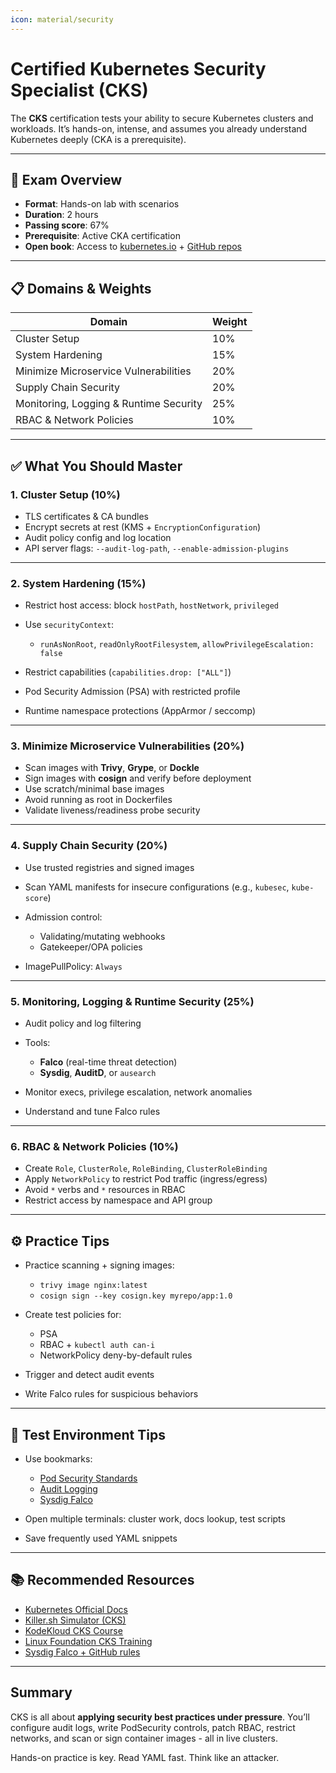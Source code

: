 ```yaml
---
icon: material/security
---
```


# Certified Kubernetes Security Specialist (CKS)

The **CKS** certification tests your ability to secure Kubernetes clusters and workloads. It’s hands-on, intense, and assumes you already understand Kubernetes deeply (CKA is a prerequisite).

---

## 🧠 Exam Overview

- **Format**: Hands-on lab with scenarios
- **Duration**: 2 hours
- **Passing score**: 67%
- **Prerequisite**: Active CKA certification
- **Open book**: Access to [kubernetes.io](https://kubernetes.io) + [GitHub repos](https://github.com/kubernetes)

---

## 📋 Domains & Weights

| Domain                      | Weight |
|-----------------------------|--------|
| Cluster Setup               | 10%   |
| System Hardening            | 15%   |
| Minimize Microservice Vulnerabilities | 20% |
| Supply Chain Security       | 20%   |
| Monitoring, Logging & Runtime Security | 25% |
| RBAC & Network Policies     | 10%   |

---

## ✅ What You Should Master

### 1. Cluster Setup (10%)

- TLS certificates & CA bundles
- Encrypt secrets at rest (KMS + `EncryptionConfiguration`)
- Audit policy config and log location
- API server flags: `--audit-log-path`, `--enable-admission-plugins`

---

### 2. System Hardening (15%)

- Restrict host access: block `hostPath`, `hostNetwork`, `privileged`
- Use `securityContext`:

    - `runAsNonRoot`, `readOnlyRootFilesystem`, `allowPrivilegeEscalation: false`
    
- Restrict capabilities (`capabilities.drop: ["ALL"]`)
- Pod Security Admission (PSA) with restricted profile
- Runtime namespace protections (AppArmor / seccomp)

---

### 3. Minimize Microservice Vulnerabilities (20%)

- Scan images with **Trivy**, **Grype**, or **Dockle**
- Sign images with **cosign** and verify before deployment
- Use scratch/minimal base images
- Avoid running as root in Dockerfiles
- Validate liveness/readiness probe security

---

### 4. Supply Chain Security (20%)

- Use trusted registries and signed images
- Scan YAML manifests for insecure configurations (e.g., `kubesec`, `kube-score`)
- Admission control:

    - Validating/mutating webhooks
    - Gatekeeper/OPA policies

- ImagePullPolicy: `Always`

---

### 5. Monitoring, Logging & Runtime Security (25%)

- Audit policy and log filtering
- Tools:

    - **Falco** (real-time threat detection)
    - **Sysdig**, **AuditD**, or `ausearch`

- Monitor execs, privilege escalation, network anomalies
- Understand and tune Falco rules

---

### 6. RBAC & Network Policies (10%)

- Create `Role`, `ClusterRole`, `RoleBinding`, `ClusterRoleBinding`
- Apply `NetworkPolicy` to restrict Pod traffic (ingress/egress)
- Avoid `*` verbs and `*` resources in RBAC
- Restrict access by namespace and API group

---

## ⚙️ Practice Tips

- Practice scanning + signing images:
  - `trivy image nginx:latest`
  - `cosign sign --key cosign.key myrepo/app:1.0`
- Create test policies for:

    - PSA
    - RBAC + `kubectl auth can-i`
    - NetworkPolicy deny-by-default rules

- Trigger and detect audit events
- Write Falco rules for suspicious behaviors

---

## 🧪 Test Environment Tips

- Use bookmarks:

    - [Pod Security Standards](https://kubernetes.io/docs/concepts/security/pod-security-standards/)
    - [Audit Logging](https://kubernetes.io/docs/tasks/debug/debug-cluster/audit/)
    - [Sysdig Falco](https://falco.org/docs/)

- Open multiple terminals: cluster work, docs lookup, test scripts
- Save frequently used YAML snippets

---

## 📚 Recommended Resources

- [Kubernetes Official Docs](https://kubernetes.io/docs/)
- [Killer.sh Simulator (CKS)](https://killer.sh/cks/)
- [KodeKloud CKS Course](https://kodekloud.com/p/certified-kubernetes-security-specialist/)
- [Linux Foundation CKS Training](https://training.linuxfoundation.org/certification/certified-kubernetes-security-specialist-cks/)
- [Sysdig Falco + GitHub rules](https://github.com/falcosecurity/falco)

---

## Summary

CKS is all about **applying security best practices under pressure**. You’ll configure audit logs, write PodSecurity controls, patch RBAC, restrict networks, and scan or sign container images - all in live clusters.

Hands-on practice is key. Read YAML fast. Think like an attacker.
